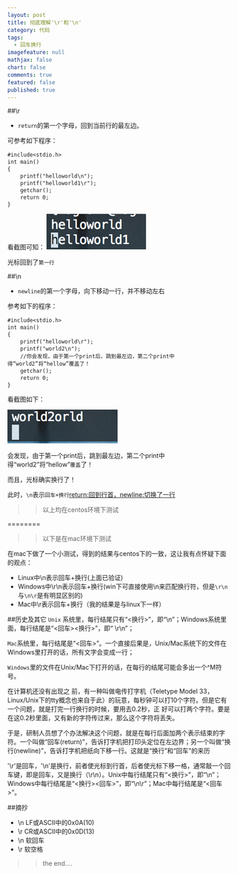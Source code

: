 ```yaml
---
layout: post
title: 彻底理解'\r'和'\n'
category: 代码
tags: 
  - 回车换行
imagefeature: null
mathjax: false
chart: false
comments: true
featured: false
published: true
---
```


##\r
*	`return`的第一个字母，回到当前行的最左边。

可参考如下程序：

	#include<stdio.h>
	int main()
	{
		printf("helloworld\n");
		printf("helloworld1\r");
		getchar();
		return 0;
	}
	
看截图可知：
![img](/images/post/return/return.png)

光标回到了`第一行`

##\n
*	`newline`的第一个字母，向下移动一行，并不移动左右

参考如下的程序：

	#include<stdio.h>
	int main()
	{
		printf("helloworld\r");
		printf("world2\n"); 
		//你会发现，由于第一个print后，跳到最左边，第二个print中得“world2”将“hellow”覆盖了！
		getchar();
		return 0;
	}
	
看截图如下：

![img](/images/post/return/newline.png)

会发现，由于第一个print后，跳到最左边，第二个print中得“world2”将“hellow”`覆盖`了！

而且，光标确实换行了！

此时，`\n`表示`回车+换行`<return:回到行首，newline:切换了一行>

>>以上均在centos环境下测试

========

>>以下是在mac环境下测试

在mac下做了一个小测试，得到的结果与centos下的一致，这让我有点怀疑下面的观点：

*	Linux中\n表示回车+换行(上面已验证)
*	Windows中\r\n表示回车+换行(win下可直接使用\n来匹配换行符，但是`\r\n`与`\n\r`是有明显区别的)
*	Mac中\r表示回车+换行（我的结果是与linux下一样）

##历史及其它
`Unix` 系统里，每行结尾只有“<换行>”，即“\n”；Windows系统里面，每行结尾是“<回车><换行>”，即“ \r\n”；

`Mac`系统里，每行结尾是“<回车>”。一个直接后果是，Unix/Mac系统下的文件在Windows里打开的话，所有文字会变成一行；

`Windows`里的文件在Unix/Mac下打开的话，在每行的结尾可能会多出一个^M符号。

在计算机还没有出现之 前，有一种叫做电传打字机（Teletype Model 33，Linux/Unix下的tty概念也来自于此）的玩意，每秒钟可以打10个字符。但是它有一个问题，就是打完一行换行的时候，要用去0.2秒，正 好可以打两个字符。要是在这0.2秒里面，又有新的字符传过来，那么这个字符将丢失。

于是，研制人员想了个办法解决这个问题，就是在每行后面加两个表示结束的字符。一个叫做“回车(return)”，告诉打字机把打印头定位在左边界；另一个叫做“换行(newline)”，告诉打字机把纸向下移一行。这就是“换行”和“回车”的来历


'\r'是回车，'\n'是换行，前者使光标到行首，后者使光标下移一格，通常敲一个回车键，即是回车，又是换行（\r\n）。Unix中每行结尾只有“<换行>”，即“\n”；Windows中每行结尾是“<换行><回车>”，即“\n\r”；Mac中每行结尾是“<回车>”。

##摘抄
*	\n  LF或ASCII中的0x0A(10)
*	\r  CR或ASCII中的0x0D(13)
*	\n 软回车
*	\r 软空格


>>the end....